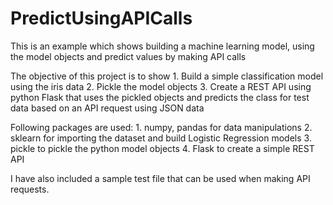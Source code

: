 # PredictUsingAPICalls
This is an example which shows building a machine learning model, using the model objects and predict values by making API calls


The objective of this project is to show 
	1. Build a simple classification model using the iris data
	2. Pickle the model objects
	3. Create a REST API using python Flask that uses the pickled objects and predicts the class for test data based on an API request using JSON data

	
Following packages are used:
	1. numpy, pandas for data manipulations
	2. sklearn for importing the dataset and build Logistic Regression models
	3. pickle to pickle the python model objects
	4. Flask to create a simple REST API

I have also included a sample test file that can be used when making API requests. 
